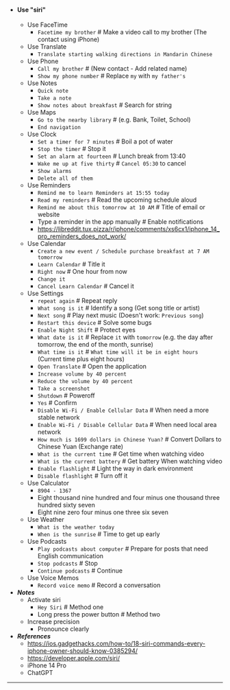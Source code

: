 - #### Use "siri"
    - Use FaceTime
        - `Facetime my brother` # Make a video call to my brother (The contact using iPhone)
    - Use Translate
        - `Translate starting walking directions in Mandarin Chinese`
    - Use Phone
        - `Call my brother` # (New contact - Add related name)
        - `Show my phone number` # Replace `my` with `my father's`
    - Use Notes
        - `Quick note`
        - `Take a note`
        - `Show notes about breakfast` # Search for string
    - Use Maps
        - `Go to the nearby library` # (e.g. Bank, Toilet, School)
        - `End navigation`
    - Use Clock
        - `Set a timer for 7 minutes` # Boil a pot of water
        - `Stop the timer` # Stop it
        - `Set an alarm at fourteen` # Lunch break from 13:40
        - `Wake me up at five thirty` # `Cancel 05:30` to cancel
        - `Show alarms`
        - `Delete all of them`
    - Use Reminders
        - `Remind me to learn Reminders at 15:55 today`
        - `Read my reminders` # Read the upcoming schedule aloud
        - `Remind me about this tomorrow at 10 AM` # Title of email or website
        - Type a reminder in the app manually # Enable notifications
        - https://libreddit.tux.pizza/r/iphone/comments/xs6cx1/iphone_14_pro_reminders_does_not_work/
    - Use Calendar
        - `Create a new event / Schedule purchase breakfast at 7 AM tomorrow`
        - `Learn Calendar` # Title it
        - `Right now` # One hour from now
        - `Change it`
        - `Cancel Learn Calendar` # Cancel it
    - Use Settings
        - `repeat again` # Repeat reply
        - `What song is it` # Identify a song (Get song title or artist)
        - `Next song` # Play next music (Doesn't work: `Previous song`)
        - `Restart this device` # Solve some bugs
        - `Enable Night Shift` # Protect eyes
        - `What date is it` # Replace `it` with `tomorrow` (e.g. the day after tomorrow, the end of the month, sunrise)
        - `What time is it` # `What time will it be in eight hours` (Current time plus eight hours)
        - `Open Translate` # Open the application
        - `Increase volume by 40 percent`
        - `Reduce the volume by 40 percent`
        - `Take a screenshot`
        - `Shutdown` # Poweroff
        - `Yes` # Confirm
        - `Disable Wi-Fi / Enable Cellular Data` # When need a more stable network
        - `Enable Wi-Fi / Disable Cellular Data` # When need local area network
        - `How much is 1699 dollars in Chinese Yuan?` # Convert Dollars to Chinese Yuan (Exchange rate)
        - `What is the current time` # Get time when watching video
        - `What is the current battery` # Get battery When watching video
        - `Enable flashlight` # Light the way in dark environment
        - `Disable flashlight` # Turn off it
    - Use Calculator
        - `8904 - 1367`
        - Eight thousand nine hundred and four minus one thousand three hundred sixty seven
        - Eight nine zero four minus one three six seven
    - Use Weather
        - `What is the weather today`
        - `When is the sunrise` # Time to get up early
    - Use Podcasts
        - `Play podcasts about computer` # Prepare for posts that need English communication
        - `Stop podcasts` # Stop
        - `Continue podcasts` # Continue
    - Use Voice Memos
        - `Record voice memo` # Record a conversation
- ***Notes***
    - Activate siri
        - `Hey Siri` # Method one
        - Long press the power button # Method two
    - Increase precision
        - Pronounce clearly
- ***References***
    - https://ios.gadgethacks.com/how-to/18-siri-commands-every-iphone-owner-should-know-0385294/
    - https://developer.apple.com/siri/
    - iPhone 14 Pro
    - ChatGPT
- ---
